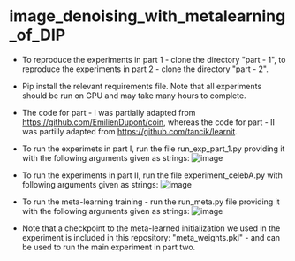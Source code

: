 # image_denoising_with_metalearning_of_DIP


* To reproduce the experiments in part 1 - clone the directory "part - 1", to reproduce the experiments in part 2 - clone the directory "part - 2".
* Pip install the relevant requirements file. Note that all experiments should be run on GPU and may take many hours to complete.
* The code for part - I was partially adapted from https://github.com/EmilienDupont/coin, whereas the code for part - II was partilly adapted from https://github.com/tancik/learnit.

* To run the experimets in part I, run the file run_exp_part_1.py providing it with the following arguments given as strings:
![image](https://user-images.githubusercontent.com/46507715/135724127-dbde59e4-2085-431c-993e-79ba24551210.png)

* To run the experiments in part II, run the file experiment_celebA.py with following arguments given as strings:
![image](https://user-images.githubusercontent.com/46507715/135724177-a1d28a03-5336-4771-aaba-2fbb74f107ee.png)

* To run the meta-learning training - run the run_meta.py file providing it with the following arguments given as strings:
![image](https://user-images.githubusercontent.com/46507715/135724246-d1ae1277-7e20-4e35-89a7-fa574a25ec05.png)

* Note that a checkpoint to the meta-learned initialization we used in the experiment is included in this repository: "meta_weights.pkl" - and can be used to run the main experiment in part two.
